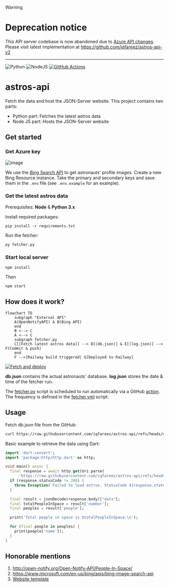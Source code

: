 > [!WARNING]
> # Deprecation notice
> This API server codebase is now abandoned due to [Azure API changes](https://github.com/iqfareez/astros-api/issues/1#issue-3271648034). Please visit latest implementation at https://github.com/iqfareez/astros-api-v2
____

![Python](https://img.shields.io/badge/python-3670A0?style=for-the-badge&logo=python&logoColor=ffdd54)
![NodeJS](https://img.shields.io/badge/node.js-6DA55F?style=for-the-badge&logo=node.js&logoColor=white)
[![GitHub Actions](https://img.shields.io/badge/github%20actions-%232671E5.svg?style=for-the-badge&logo=githubactions&logoColor=white)](#how-it-work)

# astros-api

Fetch the data and host the JSON-Server website. This project contains two parts:

- Python part: Fetches the latest astros data
- Node JS part: Hosts the JSON-Server website

## Get started

### Get Azure key

![image](https://github.com/iqfareez/astros-api/assets/60868965/f3961429-c649-4983-9b43-6e5ba3993929)

We use the [Bing Search API](https://www.microsoft.com/en-us/bing/apis/bing-image-search-api) to get astronauts' profile images. Create a new Bing Resource instance. Take the primary and secondary keys and save them in the `.env` file (see `.env.example` for an example).

### Get the latest astros data

Prerequisites: **Node** & **Python 3.x**

Install required packages:

```
pip install -r requirements.txt
```

Run the fetcher:

```
py fetcher.py
```

### Start local server

```
npm install
```

Then

```
npm start
```

## How does it work?

```mermaid
flowchart TD
    subgraph "External API"
    A(OpenNotifyAPI) & B(Bing API)
    end
    B <--> C
    A <--> C
    subgraph fetcher.py
    C[[Fetch latest astros data]] --> D[(db.json)] & E[(log.json)] --> F(Commit & push)
    end
    F -->|Railway build triggered| G[Deployed to Railway]
```

[![Fetch and deploy](https://github.com/iqfareez/astros-api/actions/workflows/fetcher.yml/badge.svg)](https://github.com/iqfareez/astros-api/actions/workflows/fetcher.yml)

**db.json** contains the actual astronauts' database. **log.json** stores the date & time of the fetcher run.

The [fetcher.py](fetcher.py) script is scheduled to run automatically via a GitHub [action](https://github.com/iqfareez/mpt-backup-api/actions/workflows/fetcher.yml). The frequency is defined in the [fetcher.yml](.github/workflows/fetcher.yml) script.

## Usage

Fetch db.json file from the GitHub:

```bash
curl https://raw.githubusercontent.com/iqfareez/astros-api/refs/heads/master/db.json
```

Basic example to retrieve the data using Dart:

```dart
import 'dart:convert';
import 'package:http/http.dart' as http;

void main() async {
  final response = await http.get(Uri.parse(
      'https://raw.githubusercontent.com/iqfareez/astros-api/refs/heads/master/db.json'));
  if (response.statusCode != 200) {
    throw Exception('Failed to load astros. StatusCode ${response.statusCode}');
  }

  final result = jsonDecode(response.body)["data"];
  final totalPeopleInSpace = result['number'];
  final peoples = result['people'];

  print('Total people in space is $totalPeopleInSpace:\n');

  for (final people in peoples) {
    print(people['name']);
  }
}
```

## Honorable mentions

1. http://open-notify.org/Open-Notify-API/People-In-Space/
2. https://www.microsoft.com/en-us/bing/apis/bing-image-search-api
3. [Website template](https://getbootstrap.com/docs/5.1/examples/starter-template)
